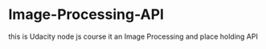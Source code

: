 # Image-Processing-API
this is Udacity  node js course it an Image Processing  and place holding API 

